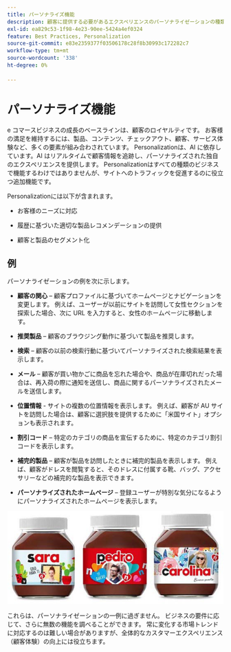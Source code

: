 ```yaml
---
title: パーソナライズ機能
description: 顧客に提供する必要があるエクスペリエンスのパーソナライゼーションの種類について説明します。
exl-id: ea829c53-1f98-4e23-90ee-5424a4ef0324
feature: Best Practices, Personalization
source-git-commit: e83e2359377f03506178c28f8b30993c172282c7
workflow-type: tm+mt
source-wordcount: '338'
ht-degree: 0%

---
```


# パーソナライズ機能

e コマースビジネスの成長のベースラインは、顧客のロイヤルティです。 お客様の満足を維持するには、製品、コンテンツ、チェックアウト、顧客、サービス体験など、多くの要素が組み合わされています。 Personalizationは、AI に依存しています。AI はリアルタイムで顧客情報を追跡し、パーソナライズされた独自のエクスペリエンスを提供します。 Personalizationはすべての種類のビジネスで機能するわけではありませんが、サイトへのトラフィックを促進するのに役立つ追加機能です。

Personalizationには以下が含まれます。

- お客様のニーズに対応

- 履歴に基づいた適切な製品レコメンデーションの提供

- 顧客と製品のセグメント化

## 例

パーソナライゼーションの例を次に示します。

- **顧客の関心** – 顧客プロファイルに基づいてホームページとナビゲーションを変更します。 例えば、ユーザーが以前にサイトを訪問して女性セクションを探索した場合、次に URL を入力すると、女性のホームページに移動します。

- **推奨製品** – 顧客のブラウジング動作に基づいて製品を推奨します。

- **検索** – 顧客の以前の検索行動に基づいてパーソナライズされた検索結果を表示します。

- **メール** – 顧客が買い物かごに商品を忘れた場合や、商品が在庫切れだった場合は、再入荷の際に通知を送信し、商品に関するパーソナライズされたメールを送信します。

- **位置情報** - サイトの複数の位置情報を表示します。 例えば、顧客が AU サイトを訪問した場合は、顧客に選択肢を提供するために「米国サイト」オプションも表示されます。

- **割引コード** – 特定のカテゴリの商品を宣伝するために、特定のカテゴリ割引コードを表示します。

- **補完的製品** – 顧客が製品を訪問したときに補完的製品を表示します。 例えば、顧客がドレスを閲覧すると、そのドレスに付属する靴、バッグ、アクセサリーなどの補完的な製品を表示できます。

- **パーソナライズされたホームページ** – 登録ユーザーが特別な気分になるようにパーソナライズされたホームページを表示します。

![ パーソナライズされた製品の例 ](../../assets/playbooks/personalization-example.png)

これらは、パーソナライゼーションの一例に過ぎません。 ビジネスの要件に応じて、さらに無数の機能を調べることができます。 常に変化する市場トレンドに対応するのは難しい場合がありますが、全体的なカスタマーエクスペリエンス（顧客体験）の向上には役立ちます。
